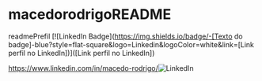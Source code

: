 # macedorodrigoREADME
readmePrefil
[![LinkedIn Badge](https://img.shields.io/badge/-[Texto do badge]-blue?style=flat-square&logo=Linkedin&logoColor=white&link=[Link perfil no LinkedIn])]([Link perfil no LinkedIn])

<a href="[https://www.linkedin.com/in/macedo-rodrigo/]">https://www.linkedin.com/in/macedo-rodrigo/<img alt="LinkedIn" src="https://img.shields.io/badge/LinkedIn-0077B5?style=for-the-badge&logo=linkedin&logoColor=white" /></a>
